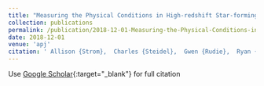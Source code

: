 ```yaml
---
title: "Measuring the Physical Conditions in High-redshift Star-forming Galaxies: Insights from KBSS-MOSFIRE"
collection: publications
permalink: /publication/2018-12-01-Measuring-the-Physical-Conditions-in-High-redshift-Star-forming-Galaxies-Insights-from-KBSS-MOSFIRE
date: 2018-12-01
venue: 'apj'
citation: ' Allison {Strom},  Charles {Steidel},  Gwen {Rudie},  Ryan {Trainor},  Max {Pettini}, &quot;Measuring the Physical Conditions in High-redshift Star-forming Galaxies: Insights from KBSS-MOSFIRE.&quot; apj, 2018.'
---
```

Use [Google Scholar](https://scholar.google.com/scholar?q=Measuring+the+Physical+Conditions+in+High+redshift+Star+forming+Galaxies:+Insights+from+KBSS+MOSFIRE){:target="_blank"} for full citation